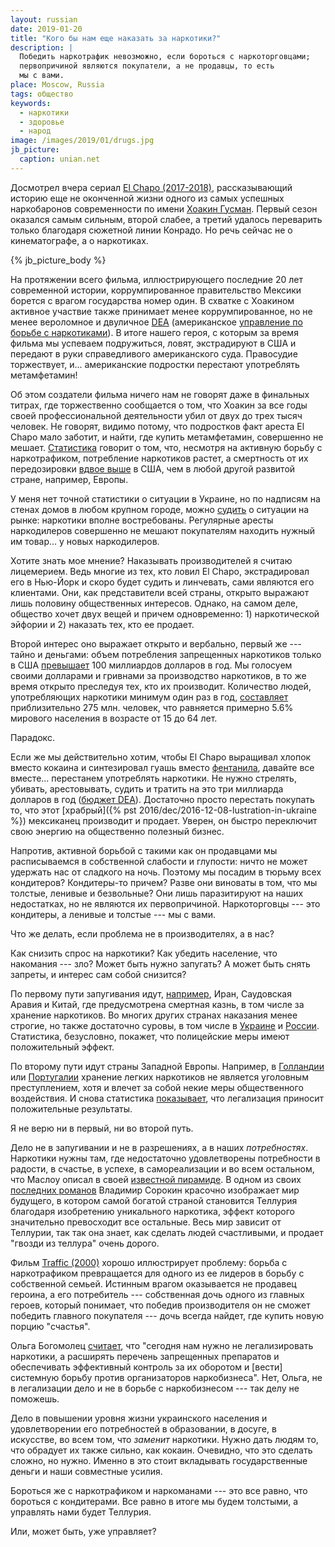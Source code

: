 ```yaml
---
layout: russian
date: 2019-01-20
title: "Кого бы нам еще наказать за наркотики?"
description: |
  Победить наркотрафик невозможно, если бороться с наркоторговцами;
  первопричиной являются покупатели, а не продавцы, то есть
  мы с вами.
place: Moscow, Russia
tags: общество
keywords:
  - наркотики
  - здоровье
  - народ
image: /images/2019/01/drugs.jpg
jb_picture:
  caption: unian.net
---
```


Досмотрел вчера сериал [El Chapo (2017-2018)](https://www.imdb.com/title/tt6692188/),
рассказывающий историю еще не оконченной жизни
одного из самых успешных наркобаронов современности по имени
[Хоакин Гусман](https://ru.wikipedia.org/wiki/%D0%93%D1%83%D1%81%D0%BC%D0%B0%D0%BD_%D0%9B%D0%BE%D1%8D%D1%80%D0%B0,_%D0%A5%D0%BE%D0%B0%D0%BA%D0%B8%D0%BD).
Первый сезон оказался самым сильным, второй слабее, а третий
удалось переварить только благодаря сюжетной линии Конрадо. Но речь
сейчас не о кинематографе, а о наркотиках.

<!--more-->

{% jb_picture_body %}

На протяжении всего фильма, иллюстрирующего последние 20 лет современной истории,
коррумпированное правительство Мексики борется с врагом государства
номер один. В схватке с Хоакином активное участвие также принимает
менее коррумпированное, но не менее вероломное и двуличное
[DEA](https://en.wikipedia.org/wiki/Drug_Enforcement_Administration)
(американское [управление по борьбе с наркотиками](https://ru.wikipedia.org/wiki/%D0%A3%D0%BF%D1%80%D0%B0%D0%B2%D0%BB%D0%B5%D0%BD%D0%B8%D0%B5_%D0%BF%D0%BE_%D0%B1%D0%BE%D1%80%D1%8C%D0%B1%D0%B5_%D1%81_%D0%BD%D0%B0%D1%80%D0%BA%D0%BE%D1%82%D0%B8%D0%BA%D0%B0%D0%BC%D0%B8)).
В итоге нашего героя, с которым за время фильма мы успеваем
подружиться, ловят, экстрадируют в США и передают в руки справедливого
американского суда. Правосудие торжествует, и... американские подростки перестают
употреблять метамфетамин!

Об этом создатели фильма ничего нам не говорят даже в финальных титрах,
где торжественно сообщается о том, что Хоакин за все годы своей профессиональной
деятельности убил от двух до трех тысяч человек. Не говорят, видимо потому, что подростков
факт ареста El Chapo мало заботит, и найти, где купить метамфетамин, совершенно не мешает.
[Статистика](https://www.drugabuse.gov/related-topics/trends-statistics/overdose-death-rates)
говорит о том, что, несмотря на активную борьбу с наркотрафиком, потребление наркотиков растет,
а смертность от их передозировки [вдвое выше](http://fortune.com/2018/11/13/us-drug-overdose-death-rate-opioids-fentanyl/)
в США, чем в любой другой развитой стране, например, Европы.

У меня нет точной статистики о ситуации в Украине, но по надписям на стенах
домов в любом крупном городе, можно
[судить](https://www.obozrevatel.com/economics/geroin-po-novoj-pochte-kak-v-ukraine-nanimayut-narkokurerov-i-prodayut-tyazhelyie-narkotiki-onlajn.htm)
о ситуации на рынке: наркотики вполне востребованы.
Регулярные аресты наркодилеров совершенно не мешают покупателям
находить нужный им товар... у новых наркодилеров.

Хотите знать мое мнение? Наказывать производителей я считаю лицемерием. Ведь многие
из тех, кто ловил El Chapo, экстрадировал его в Нью-Йорк и скоро будет судить
и линчевать, сами являются его клиентами. Они, как представители
всей страны, открыто выражают лишь половину общественных интересов. Однако, на самом
деле, общество хочет двух вещей и причем одновременно: 1) наркотической эйфории
и 2) наказать тех, кто ее продает.

Второй интерес оно выражает открыто и вербально, первый же --- тайно и деньгами: объем
потребления запрещенных наркотиков только в США
[превышает](https://en.wikipedia.org/wiki/Illegal_drug_trade_in_the_United_States)
100 миллиардов долларов в год. Мы голосуем своими долларами и гривнами за
производство наркотиков, в то же время открыто преследуя тех, кто их производит.
Количество людей, употребляющих наркотики минимум один раз в год,
[составляет](https://www.unodc.org/unodc/ru/frontpage/2018/June/world-drug-report-2018_-opioid-crisis--prescription-drug-abuse-expands-cocaine-and-opium-hit-record-highs.html)
приблизительно 275 млн. человек, что равняется примерно 5.6% мирового населения
в возрасте от 15 до 64 лет.

Парадокс.

Если же мы действительно хотим, чтобы El Chapo выращивал
хлопок вместо кокаина и синтезировал гуашь вместо
[фентанила](https://ru.wikipedia.org/wiki/%D0%A4%D0%B5%D0%BD%D1%82%D0%B0%D0%BD%D0%B8%D0%BB),
давайте все вместе... перестанем употреблять наркотики. Не нужно стрелять, убивать, арестовывать, судить и тратить на это
три миллиарда долларов в год ([бюджет DEA](https://ehs.unc.edu/files/2015/09/1207_fact-sheet.pdf)).
Достаточно просто перестать покупать то, что этот
[храбрый]({% pst 2016/dec/2016-12-08-lustration-in-ukraine %}) мексиканец
производит и продает. Уверен, он быстро переключит свою
энергию на общественно полезный бизнес.

Напротив, активной борьбой с такими как он продавцами мы расписываемся в собственной слабости и глупости:
ничто не может удержать нас от сладкого на ночь. Поэтому мы посадим
в тюрьму всех кондитеров? Кондитеры-то причем? Разве они виноваты в том, что мы
толстые, ленивые и безвольные? Они лишь паразитируют на наших недостатках,
но не являются их первопричиной. Наркоторговцы --- это кондитеры, а ленивые
и толстые --- мы с вами.

Что же делать, если проблема не в производителях, а в нас?

Как снизить спрос на наркотики? Как убедить население,
что накомания --- зло? Может быть нужно запугать? А может быть
снять запреты, и интерес сам собой снизится?

По первому пути запугивания идут, [например](https://amnesty.org.ru/ru/2015-10-10-dp/), Иран, Саудовская Аравия и Китай,
где предусмотрена смертная казнь, в том числе за хранение наркотиков. Во многих
других странах наказания менее строгие, но также достаточно суровы, в том
числе в [Украине](https://zakon.rada.gov.ua/laws/show/2341-14#n2147)
и [России](http://ukodeksrf.ru/ch-2/rzd-9/gl-25/st-228-uk-rf).
Статистика, безусловно, покажет, что полицейские меры имеют положительный эффект.

По второму пути идут страны Западной Европы. Например, в
[Голландии](https://ru.wikipedia.org/wiki/%D0%9D%D0%B8%D0%B4%D0%B5%D1%80%D0%BB%D0%B0%D0%BD%D0%B4%D1%81%D0%BA%D0%B0%D1%8F_%D0%BF%D0%BE%D0%BB%D0%B8%D1%82%D0%B8%D0%BA%D0%B0_%D0%BF%D0%BE_%D0%BD%D0%B0%D1%80%D0%BA%D0%BE%D1%82%D0%B8%D0%BA%D0%B0%D0%BC) или
[Португалии](http://old.inliberty.ru/library/337-dekriminashylizaciya-narkotikov-v-portugalii)
хранение легких наркотиков не является уголовным преступлением, хотя и влечет
за собой некие меры общественного воздействия. И снова статистика
[показывает](https://birdinflight.com/ru/mir/svoboda-narkotikov.html),
что легализация приносит положительные результаты.

Я не верю ни в первый, ни во второй путь.

Дело не в запугивании и не в разрешениях, а в наших _потребностях_. Наркотики нужны там,
где недостаточно удовлетворены потребности в радости, в счастье,
в успехе, в самореализации и во всем остальном, что Маслоу описал
в своей [известной пирамиде](https://ru.wikipedia.org/wiki/%D0%9F%D0%B8%D1%80%D0%B0%D0%BC%D0%B8%D0%B4%D0%B0_%D0%BF%D0%BE%D1%82%D1%80%D0%B5%D0%B1%D0%BD%D0%BE%D1%81%D1%82%D0%B5%D0%B9_%D0%BF%D0%BE_%D0%9C%D0%B0%D1%81%D0%BB%D0%BE%D1%83).
В одном из своих [последних романов](https://ru.wikipedia.org/wiki/%D0%A2%D0%B5%D0%BB%D0%BB%D1%83%D1%80%D0%B8%D1%8F)
Владимир Сорокин красочно изображает мир будущего, в котором самой богатой страной
становится Теллурия благодаря изобретению уникального наркотика, эффект
которого значительно превосходит все остальные. Весь мир зависит от Теллурии,
так так она знает, как сделать людей счастливыми, и продает "гвозди из теллура"
очень дорого.

Фильм [Traffic (2000)](https://www.imdb.com/title/tt0181865/) хорошо иллюстрирует
проблему: борьба с наркотрафиком превращается для одного из ее лидеров в борьбу
с собственной семьей. Истинным врагом оказывается не продавец героина, а его
потребитель --- собственная дочь одного из главных героев, который понимает, что победив производителя
он не сможет победить главного покупателя --- дочь всегда найдет, где купить новую
порцию "счастья".

Ольга Богомолец [считает](https://www.capital.ua/ru/publication/111732-ukraina-grozit-polzuchaya-legalizatsiya-narkotikov),
что "сегодня нам нужно не легализировать наркотики, а расширять
перечень запрещенных препаратов и обеспечивать эффективный контроль за
их оборотом и [вести] системную борьбу против организаторов наркобизнеса". Нет, Ольга,
не в легализации дело и не в борьбе с наркобизнесом --- так делу не поможешь.

Дело в повышении уровня
жизни украинского населения и удовлетворении его потребностей в образовании,
в досуге, в искусстве, во всем том, что _заменит_ наркотики. Нужно дать
людям то, что обрадует их также сильно, как кокаин. Очевидно, что это сделать
сложно, но нужно. Именно в это стоит вкладывать государственные деньги
и наши совместные усилия.

Бороться же с наркотрафиком и наркоманами --- это все равно, что бороться с
кондитерами. Все равно в итоге мы будем толстыми,
а управлять нами будет Теллурия.

Или, может быть, уже управляет?
